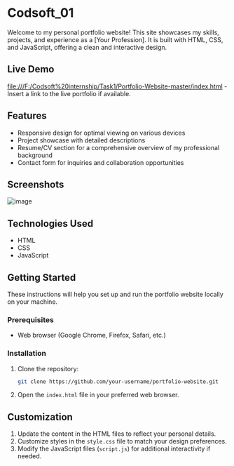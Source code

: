# Codsoft_01


Welcome to my personal portfolio website! This site showcases my skills, projects, and experience as a [Your Profession]. It is built with HTML, CSS, and JavaScript, offering a clean and interactive design.

## Live Demo

[file:///F:/Codsoft%20internship/Task1/Portfolio-Website-master/index.html](#) - Insert a link to the live portfolio if available.

## Features

- Responsive design for optimal viewing on various devices
- Project showcase with detailed descriptions
- Resume/CV section for a comprehensive overview of my professional background
- Contact form for inquiries and collaboration opportunities

## Screenshots

![image](https://github.com/Khushbu-Pasi/Codsoft_01/assets/154493691/6f991556-74cd-4531-831c-9ac9fefd03e1)



## Technologies Used

- HTML
- CSS
- JavaScript

## Getting Started

These instructions will help you set up and run the portfolio website locally on your machine.

### Prerequisites

- Web browser (Google Chrome, Firefox, Safari, etc.)

### Installation

1. Clone the repository:

    ```bash
    git clone https://github.com/your-username/portfolio-website.git
    ```

2. Open the `index.html` file in your preferred web browser.

## Customization

1. Update the content in the HTML files to reflect your personal details.
2. Customize styles in the `style.css` file to match your design preferences.
3. Modify the JavaScript files (`script.js`) for additional interactivity if needed.
